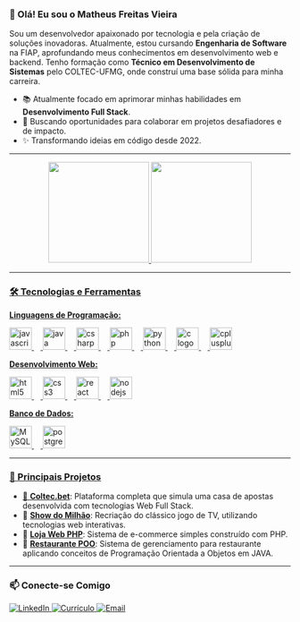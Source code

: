 ### 👋 Olá! Eu sou o Matheus Freitas Vieira

<p align="left">
  Sou um desenvolvedor apaixonado por tecnologia e pela criação de soluções inovadoras. Atualmente, estou cursando <strong>Engenharia de Software</strong> na FIAP, aprofundando meus conhecimentos em desenvolvimento web e backend. Tenho formação como <strong>Técnico em Desenvolvimento de Sistemas</strong> pelo COLTEC-UFMG, onde construí uma base sólida para minha carreira.
</p>

- 📚 Atualmente focado em aprimorar minhas habilidades em **Desenvolvimento Full Stack**.
- 🚀 Buscando oportunidades para colaborar em projetos desafiadores e de impacto.
- ✨ Transformando ideias em código desde 2022.

---

<div align="center">
  <a href="https://github.com/MatheusFVieira">
  <img height="180em" src="https://github-readme-stats.vercel.app/api?username=MatheusFVieira&show_icons=true&theme=tokyonight&include_all_commits=true&count_private=true"/>
  <img height="180em" src="https://github-readme-stats.vercel.app/api/top-langs/?username=MatheusFVieira&layout=compact&langs_count=7&theme=tokyonight"/>
</div>

---

### 🛠️ Tecnologias e Ferramentas

<div align="left">
  <p><strong>Linguagens de Programação:</strong></p>
  <img src="https://cdn.jsdelivr.net/gh/devicons/devicon/icons/javascript/javascript-original.svg" height="40" alt="javascript logo" />
  <img width="12" />
  <img src="https://cdn.jsdelivr.net/gh/devicons/devicon/icons/java/java-original.svg" height="40" alt="java logo" />
  <img width="12" />
  <img src="https://cdn.jsdelivr.net/gh/devicons/devicon/icons/csharp/csharp-original.svg" height="40" alt="csharp logo" />
  <img width="12" />
  <img src="https://cdn.jsdelivr.net/gh/devicons/devicon/icons/php/php-original.svg" height="40" alt="php logo" />
  <img width="12" />
  <img src="https://cdn.jsdelivr.net/gh/devicons/devicon/icons/python/python-original.svg" height="40" alt="python logo" />
  <img width="12" />
  <img src="https://cdn.jsdelivr.net/gh/devicons/devicon/icons/c/c-original.svg" height="40" alt="c logo" />
  <img width="12" />
  <img src="https://cdn.jsdelivr.net/gh/devicons/devicon/icons/cplusplus/cplusplus-original.svg" height="40" alt="cplusplus logo" />

  <p><strong>Desenvolvimento Web:</strong></p>
  <img src="https://cdn.jsdelivr.net/gh/devicons/devicon/icons/html5/html5-original.svg" height="40" alt="html5 logo" />
  <img width="12" />
  <img src="https://cdn.jsdelivr.net/gh/devicons/devicon/icons/css3/css3-original.svg" height="40" alt="css3 logo" />
  <img width="12" />
  <img src="https://cdn.jsdelivr.net/gh/devicons/devicon/icons/react/react-original.svg" height="40" alt="react logo" />
  <img width="12" />
  <img src="https://cdn.jsdelivr.net/gh/devicons/devicon/icons/nodejs/nodejs-original.svg" height="40" alt="nodejs logo" />

  <p><strong>Banco de Dados:</strong></p>
  <img src="https://cdn.jsdelivr.net/gh/devicons/devicon/icons/mysql/mysql-original.svg" height="40" alt="MySQL logo" />
  <img width="12" />
  <img src="https://cdn.jsdelivr.net/gh/devicons/devicon/icons/postgresql/postgresql-original.svg" height="40" alt="postgresql logo" />
</div>

---

### 🚀 Principais Projetos

- 🔗 **<a href="https://github.com/MatheusFVieira/ColtecBet" target="_blank">Coltec.bet</a>**: Plataforma completa que simula uma casa de apostas desenvolvida com tecnologias Web Full Stack.
- 🔗 **<a href="https://github.com/MatheusFVieira/WebDev_ShowDoMilhao/" target="_blank">Show do Milhão</a>**: Recriação do clássico jogo de TV, utilizando tecnologias web interativas.
- 🔗 **<a href="https://github.com/MatheusFVieira/Curso_php" target="_blank">Loja Web PHP</a>**: Sistema de e-commerce simples construído com PHP.
- 🔗 **<a href="https://github.com/MatheusFVieira/AEDS_Restaurante_POO" target="_blank">Restaurante POO</a>**: Sistema de gerenciamento para restaurante aplicando conceitos de Programação Orientada a Objetos em JAVA.

---

### 📫 Conecte-se Comigo

<div align="left">
  <a href="https://www.linkedin.com/in/matheus-freitas-vieira-1b06ba278/" target="_blank">
    <img src="https://img.shields.io/badge/LinkedIn-0A66C2?style=for-the-badge&logo=linkedin&logoColor=white" alt="LinkedIn" />
  </a>
  <a href="https://matheusfvieira.github.io" target="_blank">
    <img src="https://img.shields.io/badge/Currículo-FFD700?style=for-the-badge&logo=read-the-docs&logoColor=black" alt="Currículo" />
  </a>
  <a href="mailto:matheus.vf06@gmail.com">
    <img src="https://img.shields.io/badge/Email-D14836?style=for-the-badge&logo=gmail&logoColor=white" alt="Email" />
  </a>
</div>
